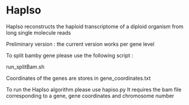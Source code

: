 # HapIso
HapIso reconstructs the haploid transcriptome of a diploid organism from long single molecule reads

Preliminary version :  the current version works per gene level

To split bamby gene please use the following script :

run_splitBam.sh

Coordinates of the genes are stores in gene_coordinates.txt

To run the HapIso algorithm please use hapiso.py
It requires the bam file corresponding to a gene, gene coordinates and chromosome number




